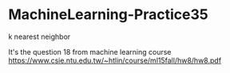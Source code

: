 # MachineLearning-Practice35
k nearest neighbor

It's the question 18 from machine learning course https://www.csie.ntu.edu.tw/~htlin/course/ml15fall/hw8/hw8.pdf
